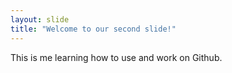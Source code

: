 ```yaml
---
layout: slide
title: "Welcome to our second slide!"
---
```

This is me learning how to use and work on Github.
